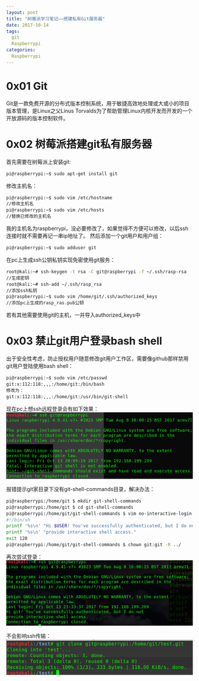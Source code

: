 ```yaml
---
layout: post
title: "树莓派学习笔记——搭建私有Git服务器"
date: 2017-10-14
tags:
  git
  Raspberrypi
categories:
  Raspberrypi
---
```

# 0x01 Git
Git是一款免费开源的分布式版本控制系统，用于敏捷高效地处理或大或小的项目版本管理，是Linux之父Linus Torvalds为了帮助管理Linux内核开发而开发的一个开放源码的版本控制软件。
# 0x02 树莓派搭建git私有服务器
首先需要在树莓派上安装git:
```bash
pi@raspberrypi:~$ sudo apt-get install git
```
修改主机名：
```bash
pi@raspberrypi:~$ sudo vim /etc/hostname
//修改主机名
pi@raspberrypi:~$ sudo vim /etc/hosts
//替换已修改的主机名
```
我的主机名为raspberrypi，没必要修改了，如果觉得不方便可以修改，以后ssh连接时就不需要再记一串ip地址了。
然后添加一个git用户和用户组：
```bash
pi@raspberrypi:~$ sudo adduser git
```
在pc上生成ssh公钥私钥实现免密使用git服务：
```bash
root@kali:~# ssh-keygen -t rsa -C git@raspberrypi -f ~/.ssh/rasp-rsa
//生成密钥
root@kali:~# ssh-add ~/.ssh/rasp_rsa
//添加ssh私钥
pi@raspberrypi:~$ sudo vim /home/git/.ssh/authorized_keys
//添加pc上生成的rasp_ras.pub公钥
```
若有其他需要使用git的主机，一并导入authorized_keys中

# 0x03 禁止git用户登录bash shell
出于安全性考虑，防止授权用户随意修改git用户工作区，需要像github那样禁用git用户登陆使用bash shell：
```bash
pi@raspberrypi:~$ sudo vim /etc/passwd
git:x:112:118:,,,:/home/git:/bin/bash
修改为：
git:x:112:118:,,,:/home/git:/usr/bin/git-shell
```
现在pc上想ssh远程登录会有如下效果：
![](https://github.com/c1h3ng/c1h3ng.github.io/blob/master/assets/images/gitshell.png?raw=true)

报错提示git家目录下没有git-shell-commands目录，解决办法：
```bash
pi@raspberrypi:/home/git $ mkdir git-shell-commands
pi@raspberrypi:/home/git $ cd git-shell-commands
pi@raspberrypi:/home/git/git-shell-commands $ vim no-interactive-login
#!/bin/sh
printf '%s\n' "Hi $USER! You've successfully authenticated, but I do not"
printf '%s\n' "provide interactive shell access."
exit 128
pi@raspberrypi:/home/git/git-shell-commands $ chown git:git -R ../
```
再次尝试登录：
![](https://github.com/c1h3ng/c1h3ng.github.io/blob/master/assets/images/git-shell.png?raw=true)

不会影响ssh传输：
![](https://github.com/c1h3ng/c1h3ng.github.io/blob/master/assets/images/clone.png?raw=true)
